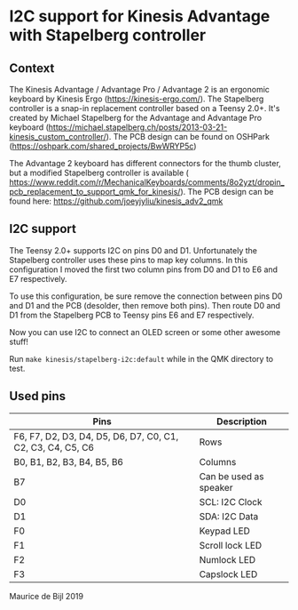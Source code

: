 # I2C support for Kinesis Advantage with Stapelberg controller

## Context
The Kinesis Advantage / Advantage Pro / Advantage 2 is an ergonomic keyboard by Kinesis Ergo (https://kinesis-ergo.com/). The Stapelberg controller is a snap-in replacement controller based on a Teensy 2.0+. It's created by Michael Stapelberg for the Advantage and Advantage Pro keyboard (https://michael.stapelberg.ch/posts/2013-03-21-kinesis_custom_controller/). The PCB design can be found on OSHPark (https://oshpark.com/shared_projects/BwWRYP5c)

The Advantage 2 keyboard has different connectors for the thumb cluster, but a modified Stapelberg controller is available ( https://www.reddit.com/r/MechanicalKeyboards/comments/8o2yzt/dropin_pcb_replacement_to_support_qmk_for_kinesis/). The PCB design can be found here: https://github.com/joeyjyliu/kinesis_adv2_qmk

## I2C support

The Teensy 2.0+ supports I2C on pins D0 and D1. Unfortunately the Stapelberg controller uses these pins to map key columns. In this configuration I moved the first two column pins from D0 and D1 to E6 and E7 respectively.

To use this configuration, be sure remove the connection between pins D0 and D1 and the PCB (desolder, then remove both pins). Then route D0 and D1 from the Stapelberg PCB to Teensy pins E6 and E7 respectively.

Now you can use I2C to connect an OLED screen or some other awesome stuff!

Run `make kinesis/stapelberg-i2c:default` while in the QMK directory to test.

## Used pins

|Pins|Description|
|-|-|
|F6, F7, D2, D3, D4, D5, D6, D7, C0, C1, C2, C3, C4, C5, C6|Rows|
|B0, B1, B2, B3, B4, B5, B6|Columns|
|B7|Can be used as speaker|
|D0|SCL: I2C Clock|
|D1|SDA: I2C Data|
|F0|Keypad LED|
|F1|Scroll lock LED|
|F2|Numlock LED|
|F3|Capslock LED|

Maurice de Bijl 2019

